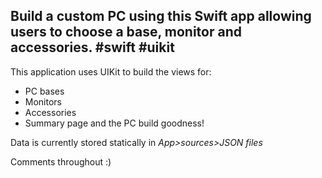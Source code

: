 ## Build a custom PC using this Swift app allowing users to choose a base, monitor and accessories. #swift #uikit

This application uses UIKit to build the views for:

* PC bases
* Monitors
* Accessories
* Summary page and the PC build goodness!

Data is currently stored statically in *App>sources>JSON files*


Comments throughout :)
